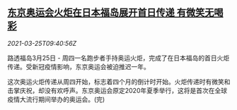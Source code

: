 <!--1616666462000-->
[东京奥运会火炬在日本福岛展开首日传递 有微笑无喝彩](https://cn.reuters.com/article/olympics-2020-relay-torch-0325-idCNKBS2BH17P)
------

<div><i>2021-03-25T09:40:56Z</i></div><p>路透福岛3月25日 - 周四一名跑步者手持奥运火炬，完成了在日本福岛的首日火炬传递。受新冠疫情影响，东京奥运会被迫推迟一年。</p><p>这次奥运火炬传递从周四开始，标志着四个月的倒计时开始。火炬传递时有微笑和击掌庆祝，却没有欢呼声。东京奥运会原定2020年夏季举行，这将是首次在全球疫情大流行期间举办的奥运会。(完)</p>
